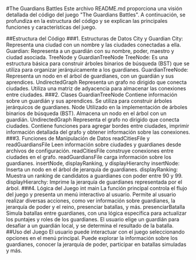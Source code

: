 
#The Guardians Battles
Este archivo README.md proporciona una visión detallada del código del juego "The Guardians Battles". A continuación, se profundiza en la estructura del código y se explican las principales funciones y características del juego.

##Estructura del Código
###1. Estructuras de Datos
City y Guardian
City: Representa una ciudad con un nombre y las ciudades conectadas a ella.
Guardian: Representa a un guardián con su nombre, poder, maestro y ciudad asociada.
TreeNode y GuardianTreeNode
TreeNode: Es una estructura básica para construir árboles binarios de búsqueda (BST) que se utiliza para organizar jerárquicamente a los guardianes.
GuardianTreeNode: Representa un nodo en el árbol de guardianes, con un guardián y sus aprendices.
UndirectedGraph
Representa un grafo no dirigido que conecta ciudades.
Utiliza una matriz de adyacencia para almacenar las conexiones entre ciudades.
###2. Clases
GuardianTreeNode
Contiene información sobre un guardián y sus aprendices.
Se utiliza para construir árboles jerárquicos de guardianes.
Node
Utilizado en la implementación de árboles binarios de búsqueda (BST).
Almacena un nodo en el árbol con un guardián.
UndirectedGraph
Representa el grafo no dirigido que conecta ciudades.
Contiene funciones para agregar bordes entre ciudades, imprimir información detallada del grafo y obtener información sobre las conexiones.
###3. Funciones de Manipulación de Datos
readCitiesFile y readGuardiansFile
Leen información sobre ciudades y guardianes desde archivos de configuración.
readCitiesFile construye conexiones entre ciudades en el grafo.
readGuardiansFile carga información sobre los guardianes.
insertNode, displayRanking, y displayHierarchy
insertNode: Inserta un nodo en el árbol de jerarquía de guardianes.
displayRanking: Muestra un ranking de candidatos a guardianes con poder entre 90 y 99.
displayHierarchy: Imprime la jerarquía de guardianes representada por el árbol.
###4. Lógica del Juego
int main
La función principal controla el flujo del juego y presenta un menú interactivo al usuario.
Permite al usuario realizar diversas acciones, como ver información sobre guardianes, la jerarquía de poder y el reino, presenciar batallas, y más.
presenciarBatalla
Simula batallas entre guardianes, con una lógica específica para actualizar los puntajes y roles de los guardianes.
El usuario elige un guardián para desafiar a un guardián local, y se determina el resultado de la batalla.
##Uso del Juego
El usuario puede interactuar con el juego seleccionando opciones en el menú principal. Puede explorar la información sobre los guardianes, conocer la jerarquía de poder, participar en batallas simuladas y más.
